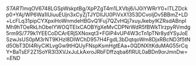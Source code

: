 $START$lmqOV6748LGSpWskptBg/XpPZgT4m1LXVbj6/iJ0iYWRrY0+lTLZDckp0+YAj/WP6Wa1IUiuuEUjn3xCyZjTJYDIlJU0PiVxX1353DCvoIjDv5BBmZ+LD+LcFLq31pipCYXpxiHoWnmdeHBGvQ1Fuj7QZvHQj7xuyJkebylKZRsdABnpIMh9hTOeRkLhObelYWOQTEIxCAOBYgXeMvCDPNrWdR5fBWkTlrzpyRVmdg5rm9S/779k1YEECoDCArERj5XNoxqt3+FGlP4vUP4W3cTn1pTNr8ydYSyJoESzwJsUS0pM3rNT9KHzl8DIWChD957H4FgdL3bDqtqoWm8DjxRBcND3f5tNd5ObT3DI4RiyCiKLvgGw9tHQUyFNspKsmHgtEAa+0QDNXItKduMAG55rCqY+BaTsEF2Z1SoYR3l3XVJxJuLkAxroJRbFDffzqba6flRUL0aBDn9orJmnDw==$END$